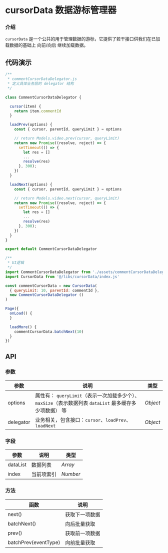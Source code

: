 # cursorData 数据游标管理器

### 介绍

`cursorData` 是一个公共的用于管理数据的游标，它提供了若干接口供我们在已加载数据的基础上 向前/向后 继续加载数据。

## 代码演示

```js
/**
 * commentCursorDataDelegator.js
 * 定义具体业务层的 delegator 结构
 */

class CommentCursorDataDelegator {

  cursor(item) {
    return item.commentId
  }

  loadPrev(options) {
    const { cursor, parentId, queryLimit } = options

    // return Models.video.prev(cursor, queryLimit)
    return new Promise((resolve, reject) => {
      setTimeout(() => {
        let res = []
        ...
        resolve(res)
      }, 300);
    })
  }

  loadNext(options) {
    const { cursor, parentId, queryLimit } = options

    // return Models.video.next(cursor, queryLimit)
    return new Promise((resolve, reject) => {
      setTimeout(() => {
        let res = []
        ...
        resolve(res)
      }, 300);
    })
  }
}

export default CommentCursorDataDelegator
```

```js
/**
 * UI逻辑
 */
import CommentCursorDataDelegator from './assets/commentCursorDataDelegator'
import CursorData from '@/libs/cursorData/index.js'

const commentCursorData = new CursorData(
  { queryLimit: 10, parentId: commentId },
  new CommentCursorDataDelegator ()
)

Page({
  onLoad() {
  }

  loadMore() {
    commentCursorData.batchNext(10)
  }
})
```

## API

### 参数

| 参数 | 说明 | 类型 |
|------|------|------|
| options | 属性有： `queryLimit`（表示一次加载多少个）、`maxSize`（表示数据列表 `dataList` 最多缓存多少项数据） 等 | *Object* |
| delegator | 业务相关，包含接口：`cursor`、`loadPrev`、`loadNext` | *Object* |

### 字段

| 参数 | 说明 | 类型 |
|------|------|------|
| dataList | 数据列表 | *Array* |
| index | 当前项索引 | *Number* | `null` | - |

### 方法

| 函数 | 说明 |
|------|------|
| next() | 获取下一项数据 |
| batchNext() | 向后批量获取 |
| prev() | 获取前一项数据 |
| batchPrev(eventType) | 向前批量获取 |